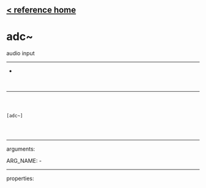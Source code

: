 [< reference home](ceammc_lib.html)
---

# adc~


audio input

---

-
<br>


---


```



[adc~]


            
```

---
arguments:

ARG_NAME: -<br>

---
properties:



